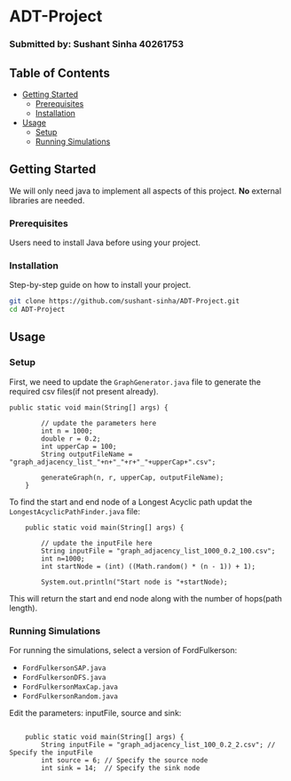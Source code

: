 # ADT-Project

### Submitted by: Sushant Sinha 40261753

## Table of Contents

- [Getting Started](#getting-started)
  - [Prerequisites](#prerequisites)
  - [Installation](#installation)
- [Usage](#usage)
    - [Setup](#setup)
    - [Running Simulations](#running-simulations)

## Getting Started

We will only need java to implement all aspects of this project. <b>No</b> external libraries are needed.

### Prerequisites

Users need to install Java before using your project.

### Installation

Step-by-step guide on how to install your project.

```bash
git clone https://github.com/sushant-sinha/ADT-Project.git
cd ADT-Project
```

## Usage

### Setup
First, we need to update the ```GraphGenerator.java``` file to generate the required csv files(if not present already).

```
public static void main(String[] args) {

        // update the parameters here
        int n = 1000;
        double r = 0.2;
        int upperCap = 100;
        String outputFileName = "graph_adjacency_list_"+n+"_"+r+"_"+upperCap+".csv";

        generateGraph(n, r, upperCap, outputFileName);
    }
```

To find the start and end node of a Longest Acyclic path updat the ```LongestAcyclicPathFinder.java``` file:

```
    public static void main(String[] args) {

        // update the inputFile here
        String inputFile = "graph_adjacency_list_1000_0.2_100.csv";
        int n=1000;
        int startNode = (int) ((Math.random() * (n - 1)) + 1);

        System.out.println("Start node is "+startNode);

```  

This will return the start and end node along with the number of hops(path length).

### Running Simulations
For running the simulations, select a version of FordFulkerson:
- ```FordFulkersonSAP.java```
- ```FordFulkersonDFS.java```
- ```FordFulkersonMaxCap.java```
- ```FordFulkersonRandom.java```

Edit the parameters: inputFile, source and sink:

```

    public static void main(String[] args) {
        String inputFile = "graph_adjacency_list_100_0.2_2.csv"; // Specify the inputFile
        int source = 6; // Specify the source node
        int sink = 14;  // Specify the sink node


```
